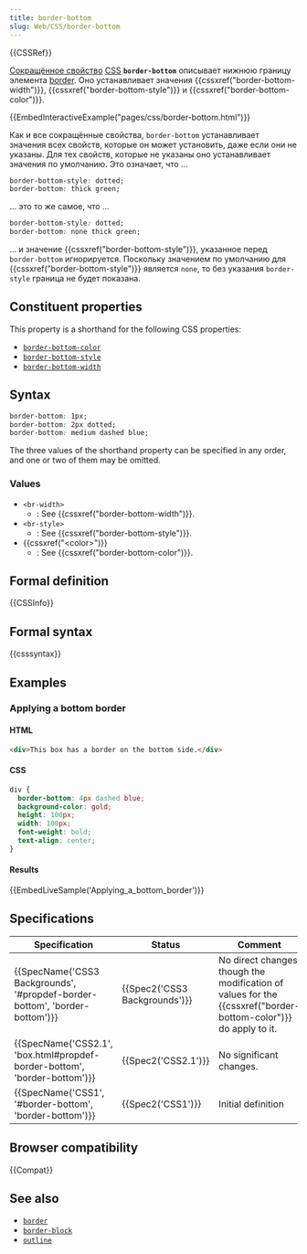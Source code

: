 ```yaml
---
title: border-bottom
slug: Web/CSS/border-bottom
---
```


{{CSSRef}}

[Сокращённое свойство](/ru/docs/Web/CSS/Shorthand_properties) [CSS](/ru/docs/Web/CSS) **`border-bottom`** описывает нижнюю границу элемента [border](/ru/docs/Web/CSS/border). Оно устанавливает значения {{cssxref("border-bottom-width")}}, {{cssxref("border-bottom-style")}} и {{cssxref("border-bottom-color")}}.

{{EmbedInteractiveExample("pages/css/border-bottom.html")}}

Как и все сокращённые свойства, `border-bottom` устанавливает значения всех свойств, которые он может установить, даже если они не указаны. Для тех свойств, которые не указаны оно устанавливает значения по умолчанию. Это означает, что ...

```css
border-bottom-style: dotted;
border-bottom: thick green;
```

... это то же самое, что ...

```css
border-bottom-style: dotted;
border-bottom: none thick green;
```

... и значение {{cssxref("border-bottom-style")}}, указанное перед `border-bottom` игнорируется. Поскольку значением по умолчанию для {{cssxref("border-bottom-style")}} является `none`, то без указания `border-style` граница не будет показана.

## Constituent properties

This property is a shorthand for the following CSS properties:

- [`border-bottom-color`](/ru/docs/Web/CSS/border-bottom-color)
- [`border-bottom-style`](/ru/docs/Web/CSS/border-bottom-style)
- [`border-bottom-width`](/ru/docs/Web/CSS/border-bottom-width)

## Syntax

```css
border-bottom: 1px;
border-bottom: 2px dotted;
border-bottom: medium dashed blue;
```

The three values of the shorthand property can be specified in any order, and one or two of them may be omitted.

### Values

- `<br-width>`
  - : See {{cssxref("border-bottom-width")}}.
- `<br-style>`
  - : See {{cssxref("border-bottom-style")}}.
- {{cssxref("&lt;color&gt;")}}
  - : See {{cssxref("border-bottom-color")}}.

## Formal definition

{{CSSInfo}}

## Formal syntax

{{csssyntax}}

## Examples

### Applying a bottom border

#### HTML

```html
<div>This box has a border on the bottom side.</div>
```

#### CSS

```css
div {
  border-bottom: 4px dashed blue;
  background-color: gold;
  height: 100px;
  width: 100px;
  font-weight: bold;
  text-align: center;
}
```

#### Results

{{EmbedLiveSample('Applying_a_bottom_border')}}

## Specifications

| Specification                                                               | Status                        | Comment                                                                                                         |
| --------------------------------------------------------------------------- | ----------------------------- | --------------------------------------------------------------------------------------------------------------- |
| {{SpecName('CSS3 Backgrounds', '#propdef-border-bottom', 'border-bottom')}} | {{Spec2('CSS3 Backgrounds')}} | No direct changes, though the modification of values for the {{cssxref("border-bottom-color")}} do apply to it. |
| {{SpecName('CSS2.1', 'box.html#propdef-border-bottom', 'border-bottom')}}   | {{Spec2('CSS2.1')}}           | No significant changes.                                                                                         |
| {{SpecName('CSS1', '#border-bottom', 'border-bottom')}}                     | {{Spec2('CSS1')}}             | Initial definition                                                                                              |

## Browser compatibility

{{Compat}}

## See also

- [`border`](/ru/docs/Web/CSS/border)
- [`border-block`](/ru/docs/Web/CSS/border-block)
- [`outline`](/ru/docs/Web/CSS/outline)
